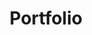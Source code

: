 ---
title: Portfolio
layout: collection
permalink: /portfolio/
collection: posts
entries_layout: list
classes: wide
author_profile: true
related: true
---